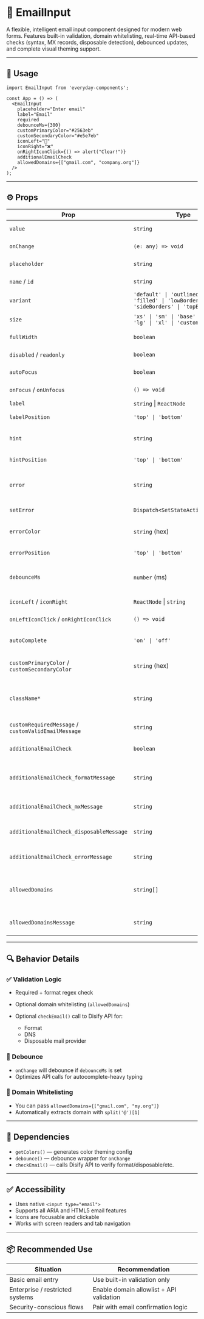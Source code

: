 # 📧 EmailInput

A flexible, intelligent email input component designed for modern web forms. Features built-in validation, domain whitelisting, real-time API-based checks (syntax, MX records, disposable detection), debounced updates, and complete visual theming support.

---

## 🚀 Usage

```tsx
import EmailInput from 'everyday-components';

const App = () => (
  <EmailInput
    placeholder="Enter email"
    label="Email"
    required
    debounceMs={300}
    customPrimaryColor="#2563eb"
    customSecondaryColor="#e5e7eb"
    iconLeft="📧"
    iconRight="❌"
    onRightIconClick={() => alert("Clear!")}
    additionalEmailCheck
    allowedDomains={["gmail.com", "company.org"]}
  />
);
```

---

## ⚙️ Props

| Prop                                                | Type                                                                                 | Default     | Description                                            |
| --------------------------------------------------- | ------------------------------------------------------------------------------------ | ----------- | ------------------------------------------------------ |
| `value`                                             | `string`                                                                             | `''`        | Controlled input value                                 |
| `onChange`                                          | `(e: any) => void`                                                                   | —           | Callback on input change                               |
| `placeholder`                                       | `string`                                                                             | —           | Placeholder text                                       |
| `name` / `id`                                       | `string`                                                                             | —           | Native input attributes                                |
| `variant`                                           | `'default' \| 'outlined' \| 'filled' \| 'lowBorder' \| 'sideBorders' \| 'topBorder'` | `'default'` | Styling variant                                        |
| `size`                                              | `'xs' \| 'sm' \| 'base' \| 'md' \| 'lg' \| 'xl' \| 'custom'`                         | `'base'`    | Font sizing presets                                    |
| `fullWidth`                                         | `boolean`                                                                            | `false`     | Expands to full width                                  |
| `disabled` / `readonly`                             | `boolean`                                                                            | `false`     | Toggles usability state                                |
| `autoFocus`                                         | `boolean`                                                                            | `false`     | Autofocuses on mount                                   |
| `onFocus` / `onUnfocus`                             | `() => void`                                                                         | —           | Focus/blur callbacks                                   |
| `label`                                             | `string` \| `ReactNode`                                                              | —           | Input label                                            |
| `labelPosition`                                     | `'top' \| 'bottom'`                                                                  | `'top'`     | Label placement                                        |
| `hint`                                              | `string`                                                                             | —           | Help text below/above input                            |
| `hintPosition`                                      | `'top' \| 'bottom'`                                                                  | `'bottom'`  | Hint placement                                         |
| `error`                                             | `string`                                                                             | —           | Error message (manual or auto)                         |
| `setError`                                          | `Dispatch<SetStateAction<string>>`                                                   | —           | External error handler                                 |
| `errorColor`                                        | `string` (hex)                                                                       | `#ff3333`   | Error text/border color                                |
| `errorPosition`                                     | `'top' \| 'bottom'`                                                                  | `'top'`     | Error text position                                    |
| `debounceMs`                                        | `number` (ms)                                                                        | —           | Debounce delay before `onChange` triggers              |
| `iconLeft` / `iconRight`                            | `ReactNode` \| `string`                                                              | —           | Optional icons                                         |
| `onLeftIconClick` / `onRightIconClick`              | `() => void`                                                                         | —           | Icon click handlers                                    |
| `autoComplete`                                      | `'on' \| 'off'`                                                                      | `'off'`     | Sets native autoComplete attribute                     |
| `customPrimaryColor` / `customSecondaryColor`       | `string` (hex)                                                                       | —           | Custom theming colors                                  |
| `className*`                                        | `string`                                                                             | —           | Custom styles for container, label, hint, input, icons |
| `customRequiredMessage` / `customValidEmailMessage` | `string`                                                                             | —           | Custom error messages                                  |
| `additionalEmailCheck`                              | `boolean`                                                                            | `true`      | Whether to validate using external API                 |
| `additionalEmailCheck_formatMessage`                | `string`                                                                             | —           | Custom invalid format message from API                 |
| `additionalEmailCheck_mxMessage`                    | `string`                                                                             | —           | Message if domain lacks DNS records                    |
| `additionalEmailCheck_disposableMessage`            | `string`                                                                             | —           | Message for temp mail detection                        |
| `additionalEmailCheck_errorMessage`                 | `string`                                                                             | —           | Fallback if checkEmail fails                           |
| `allowedDomains`                                    | `string[]`                                                                           | —           | Restrict to these domains (e.g., `gmail.com`)          |
| `allowedDomainsMessage`                             | `string`                                                                             | —           | Custom error for blocked domains                       |

---

## 🔍 Behavior Details

### ✅ Validation Logic

* Required + format regex check
* Optional domain whitelisting (`allowedDomains`)
* Optional `checkEmail()` call to Disify API for:

  * Format
  * DNS
  * Disposable mail provider

### 🧠 Debounce

* `onChange` will debounce if `debounceMs` is set
* Optimizes API calls for autocomplete-heavy typing

### 🎯 Domain Whitelisting

* You can pass `allowedDomains={["gmail.com", "my.org"]}`
* Automatically extracts domain with `split('@')[1]`

---

## 🧱 Dependencies

* `getColors()` — generates color theming config
* `debounce()` — debounce wrapper for `onChange`
* `checkEmail()` — calls Disify API to verify format/disposable/etc.

---

## ✅ Accessibility

* Uses native `<input type="email">`
* Supports all ARIA and HTML5 email features
* Icons are focusable and clickable
* Works with screen readers and tab navigation

---

## 📦 Recommended Use

| Situation                       | Recommendation                           |
| ------------------------------- | ---------------------------------------- |
| Basic email entry               | Use built-in validation only             |
| Enterprise / restricted systems | Enable domain allowlist + API validation |
| Security-conscious flows        | Pair with email confirmation logic       |
